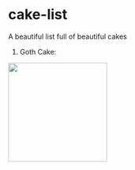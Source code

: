 # cake-list
A beautiful list full of beautiful cakes

1. Goth Cake:
<img src="https://i.pinimg.com/736x/f9/f4/ed/f9f4edf358b8b0c4e8905fa3770a36ff--gothic-birthday-cakes-gothic-cake.jpg" height="200"/>
